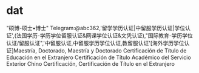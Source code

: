 # dat
"硕博-硕士•博士" Telegram:@abc362,'留学学历认证|中留服学历认证|学位认证',(法国学历-学历学位留服认证&amp;网课学位认证&amp;文凭认证),"国际教育-学历学位认证/留服认证",'中留服认证,中留服学历学位认证,教留服认证'[海外学历学位认证]Maestría, Doctorado, Maestría y Doctorado Certificación de Título de Educación en el Extranjero Certificación de Título Académico del Servicio Exterior Chino Certificación, Certificación de Título en el Extranjero
